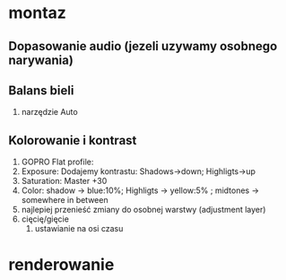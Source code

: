 # montaz
## Dopasowanie audio (jezeli uzywamy osobnego narywania)

## Balans bieli
1. narzędzie Auto

## Kolorowanie i kontrast
1. GOPRO Flat profile:
1. Exposure: Dodajemy kontrastu: Shadows->down; Highligts->up
1. Saturation: Master +30
1. Color: shadow -> blue:10%; Highligts -> yellow:5% ; midtones -> somewhere in between
1. najlepiej przenieść zmiany do osobnej warstwy (adjustment layer)
1. cięcię/gięcie
    1. ustawianie na osi czasu

# renderowanie
